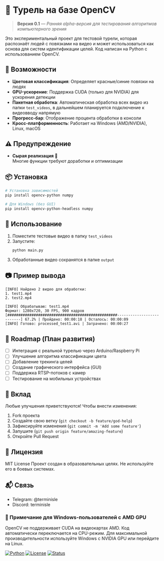 # 🎯 Турель на базе OpenCV

> **Версия 0.1** — *Ранняя alpha-версия для тестирования алгоритмов компьютерного зрения*

Это экспериментальный проект для тестовой турели, которая распознаёт людей с повязками на видео и может использоваться как основа для систем идентификации целей. Код написан на Python с использованием OpenCV.

## 🧪 Возможности
- **Цветовая классификация**: Определяет красные/синие повязки на людях
- **GPU-ускорение**: Поддержка CUDA (только для NVIDIA) для ускорения детекции
- **Пакетная обработка**: Автоматическая обработка всех видео из папки `test_videos`, в дальнейшем планируется подключение к видеовводу напрямую
- **Прогресс-бар**: Отображение процента обработки в консоли
- **Кросс-платформенность**: Работает на Windows (AMD/NVIDIA), Linux, macOS

## ⚠️ Предупреждение
- **Сырая реализация** 🧪  
  Многие функции требуют доработки и оптимизации

## 📦 Установка

```bash
# Установка зависимостей
pip install opencv-python numpy

# Для Windows (без GUI)
pip install opencv-python-headless numpy
```

## 🚀 Использование

1. Поместите тестовые видео в папку `test_videos`
2. Запустите:
   ```bash
   python main.py
   ```
3. Обработанные видео сохранятся в папке `output`

## 📷 Пример вывода
```
[INFO] Найдено 2 видео для обработки:
1. test1.mp4
2. test2.mp4

[INFO] Обрабатываю: test1.mp4
Формат: 1280x720, 30 FPS, 900 кадров
[##################################################--------------------------] 67.2% | Пройдено: 00:00:18 | Осталось: 00:00:09
[INFO] Готово: processed_test1.avi | Затрачено: 00:00:27
```

## 🧰 Roadmap (План развития)
- [ ] Интеграция с реальной турелью через Arduino/Raspberry Pi
- [ ] Улучшение алгоритма классификации цвета
- [ ] Добавление трекинга целей
- [ ] Создание графического интерфейса (GUI)
- [ ] Поддержка RTSP-потоков с камер
- [ ] Тестирование на мобильных устройствах

## 🤝 Вклад
Любые улучшения приветствуются! Чтобы внести изменения:
1. Fork проекта
2. Создайте свою ветку (`git checkout -b feature/god-help`)
3. Зафиксируйте изменения (`git commit -m 'Add some feature'`)
4. Запушите (`git push origin feature/amazing-feature`)
5. Откройте Pull Request

## 📄 Лицензия
MIT License
Проект создан в образовательных целях. Не используйте его в боевых системах.

## 📬 Связь
- Telegram: @terminisle
- Discord: terminisle

### 📌 Примечание для Windows-пользователей с AMD GPU
OpenCV не поддерживает CUDA на видеокартах AMD. Код автоматически переключается на CPU-режим. Для максимальной производительности используйте Windows с NVIDIA GPU или перейдите на Linux.

[![Python](https://img.shields.io/badge/Python-3.8+-blue)](https://www.python.org/)
[![License](https://img.shields.io/badge/License-MIT-green)](https://opensource.org/licenses/MIT)
[![Status](https://img.shields.io/badge/Status-Alpha-orange)](https://github.com/cyberpsychoz/OpenCV-Turret)
